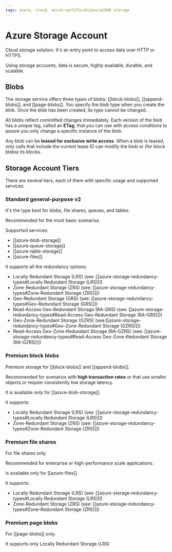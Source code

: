 ```yaml
---
tags: azure, cloud, azure-certifications/az900 storage
---
```


# Azure Storage Account

Cloud storage solution. It's an entry point to access data over HTTP or HTTPS.

Using storage accounts, data is secure, highly available, durable, and scalable.

## Blobs

The storage service offers three types of blobs: [[block-blobs]], [[append-blobs]], and [[page-blobs]]. You specify the blob type when you create the blob. Once the blob has been created, its type cannot be changed.

All blobs reflect committed changes immediately. Each version of the blob has a unique tag, called an **ETag**, that you can use with access conditions to assure you only change a specific instance of the blob.

Any blob can be **leased for exclusive write access**. When a blob is leased, only calls that include the current lease ID can modify the blob or (for block blobs) its blocks.

## Storage Account Tiers

There are several tiers, each of them with specific usage and supported services.

### Standard general-purpose v2

It's the type best for blobs, file shares, queues, and tables.

Recommended for the most basic scenarios.

Supported services:

- [[azure-blob-storage]]
- [[azure-queue-storage]]
- [[azure-table-storage]]
- [[azure-files]]

It supports all the redundancy options:

- Locally Redundant Storage (LRS) (see :[[azure-storage-redundancy-types#Locally Redundant Storage (LRS)]])
- Zone-Redundant Storage (ZRS) (see: [[azure-storage-redundancy-types#Zone-Redundant Storage (ZRS)]])
- Geo-Redundant Storage (GRS) (see: [[azure-storage-redundancy-types#Geo-Redundant Storage (GRS)]])
- Read-Access Geo-Redundant Storage (RA-GRS) (see: [[azure-storage-redundancy-types#Read-Access Geo-Redundant Storage (RA-GRS)]])
- Geo-Zone-Redundant Storage (GZRS) (see:[[azure-storage-redundancy-types#Geo-Zone-Redundant Storage (GZRS)]])
- Read-Access Geo-Zone-Redundant Storage (RA-GZRS) (see: [[azure-storage-redundancy-types#Read-Access Geo-Zone-Redundant Storage (RA-GZRS)]])

### Premium block blobs

Premium storage for [[block-blobs]] and [[append-blobs]].

Recommended for scenarios with **high transaction rates** or that use smaller objects or require consistently low storage latency.

It is available only for [[azure-blob-storage]].

It supports:

- Locally Redundant Storage (LRS) (see :[[azure-storage-redundancy-types#Locally Redundant Storage (LRS)]])
- Zone-Redundant Storage (ZRS) (see: [[azure-storage-redundancy-types#Zone-Redundant Storage (ZRS)]])

### Premium file shares

For file shares only.

Recommended for enterprise or high-performance scale applications.

Is available only for [[azure-files]].

It supports:

- Locally Redundant Storage (LRS) (see :[[azure-storage-redundancy-types#Locally Redundant Storage (LRS)]])
- Zone-Redundant Storage (ZRS) (see: [[azure-storage-redundancy-types#Zone-Redundant Storage (ZRS)]])

### Premium page blobs

For [[page-blobs]] only.

It supports only Locally Redundant Storage (LRS)
